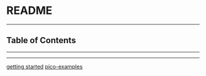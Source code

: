 # README

<!-- File: README.md -->
<!-- Auther: YJ -->
<!-- Email: yj1516268@outlook.com -->
<!-- Created Time: 2021-06-08 17:18:14 -->

---

## Table of Contents

<!-- vim-markdown-toc GFM -->

<!-- vim-markdown-toc -->

---

<!-- Object info -->

---

[getting started](https://www.raspberrypi.org/documentation/rp2040/getting-started/)
[pico-examples](https://github.com/raspberrypi/pico-examples)
